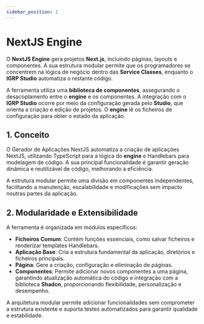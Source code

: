 ```yaml
---
sidebar_position: 1
---
```


# NextJS Engine 

O **NextJS Engine** gera projetos **Next.js**, incluindo páginas, layouts e componentes. A sua estrutura modular permite que os programadores se concentrem na lógica de negócio dentro das **Service Classes**, enquanto o **IGRP Studio** automatiza o restante código.  

A ferramenta utiliza uma **biblioteca de componentes**, assegurando o desacoplamento entre o **engine** e os componentes. A integração com o **IGRP Studio** ocorre por meio da configuração gerada pelo **Studio**, que orienta a criação e edição de projetos. O **engine** lê os ficheiros de configuração para obter o estado da aplicação.  
 

## 1. Conceito  

O Gerador de Aplicações NextJS automatiza a criação de aplicações NextJS, utilizando TypeScript para a lógica do **engine** e Handlebars para modelagem de código. A sua principal funcionalidade é garantir geração dinâmica e reutilizável de código, melhorando a eficiência.  

A estrutura modular permite uma divisão em componentes independentes, facilitando a manutenção, escalabilidade e modificações sem impacto noutras partes da aplicação.  

## 2. Modularidade e Extensibilidade  

A ferramenta é organizada em módulos específicos:  
- **Ficheiros Comum**: Contém funções essenciais, como salvar ficheiros e renderizar templates Handlebars.  
- **Aplicação Base**: Cria a estrutura fundamental da aplicação, diretórios e ficheiros principais.  
- **Página**: Gere a criação, configuração e eliminação de páginas.  
- **Componentes**: Permite adicionar novos componentes a uma página, garantindo atualização automática do código e integração com a biblioteca **Shadcn**, proporcionando flexibilidade, personalização e desempenho. 

A arquitetura modular permite adicionar funcionalidades sem comprometer a estrutura existente e suporta testes automatizados para garantir qualidade e estabilidade.  
